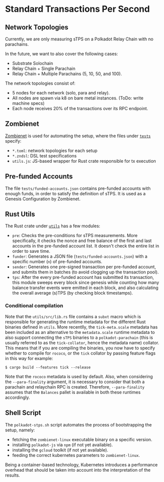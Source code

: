 # Standard Transactions Per Second

## Network Topologies
Currently, we are only measuring sTPS on a Polkadot Relay Chain with no parachains.

In the future, we want to also cover the following cases:
- Substrate Solochain
- Relay Chain + Single Parachain
- Relay Chain + Multiple Parachains (5, 10, 50, and 100).

The network topologies consist of:
- 5 nodes for each network (solo, para and relay).
- All nodes are spawn via k8 on bare metal instances. (ToDo: write machine specs)
- Each node receives 20% of the transactions over its RPC endpoint.

## Zombienet
[Zombienet](https://github.com/paritytech/zombienet) is used for automating the setup, where the files under [`tests`](https://github.com/paritytech/polkadot-stps/tree/main/tests) specify:
- `*.toml`: network topologies for each setup
- `*.zndsl`: DSL test specifications
- `utils.js`: JS-based wrapper for Rust crate responsible for tx execution

## Pre-funded Accounts
The file `tests/funded-accounts.json` contains pre-funded accounts with enough funds, in order to satisfy the definition of sTPS. It is used as a Genesis Configuration by Zombienet. 

## Rust Utils
The Rust crate under [`utils`](https://github.com/paritytech/polkadot-stps/tree/main/utils) has a few modules:
- `pre`: Checks the pre-conditions for sTPS measurements. More specifically, it checks the nonce and free balance of the first and last accounts in the pre-funded account list. It doesn't check the entire list in order to save time. 
- `funder`: Generates a JSON file (`tests/funded-accounts.json`) with a specific number (`n`) of pre-funded accounts.
- `sender`: Generates one pre-signed transaction per pre-funded account, and submits them in batches (to avoid clogging up the transaction pool).
- `tps`: After the every pre-funded account has submitted its transaction, this module sweeps every block since genesis while counting how many balance transfer events were emitted in each block, and also calculating the overall average (s)TPS (by checking block timestamps).

### Conditional compilation
Note that the `utils/src/lib.rs` file contains a `subxt` macro which is responsible for generating the runtime metadata for the different Rust binaries defined in `utils`. More recentlly, the `tick-meta.scale` metadata has been included as an alternative to the `metadata.scale` runtime metadata to also support connecting the `sTPS` binaries to a `polkadot-parachain` (this is usually referred to as the `tick-collator`, hence the metadata name) collator. This means that if you are compiling the binaries, you now have to specify whether to compile for `rococo`, or the `tick` collator by passing feature flags in this way for example:
```
$ cargo build --features tick --release
```
Note that the `rococo` metadata is used by default. Also, when considering the `--para-finality` argument, it is necessary to consider that both a parachain and relaychain RPC is created. Therefore, `--para-finality` assumes that the `Balances` pallet is available in both these runtimes accordingly.

## Shell Script
The `polkadot-stps.sh` script automates the process of bootstrapping the setup, namely:
- fetching the `zombienet-linux` executable binary on a specific version.
- installing `polkadot-js` via `npm` (if not yet available).
- installing the `gcloud` toolkit (if not yet available).
- feeding the correct kubernetes parameters to `zombienet-linux`.

Being a container-based technology, Kubernetes introduces a performance overhead that should be taken into account into the interpretation of the results.

